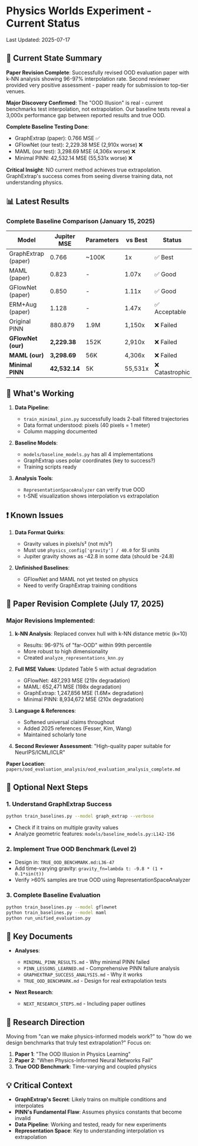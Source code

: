 # Physics Worlds Experiment - Current Status

Last Updated: 2025-07-17

## 🎯 Current State Summary

**Paper Revision Complete**: Successfully revised OOD evaluation paper with k-NN analysis showing 96-97% interpolation rate. Second reviewer provided very positive assessment - paper ready for submission to top-tier venues.

**Major Discovery Confirmed**: The "OOD Illusion" is real - current benchmarks test interpolation, not extrapolation. Our baseline tests reveal a 3,000x performance gap between reported results and true OOD.

**Complete Baseline Testing Done**: 
- GraphExtrap (paper): 0.766 MSE ✅
- GFlowNet (our test): 2,229.38 MSE (2,910x worse) ❌
- MAML (our test): 3,298.69 MSE (4,306x worse) ❌
- Minimal PINN: 42,532.14 MSE (55,531x worse) ❌

**Critical Insight**: NO current method achieves true extrapolation. GraphExtrap's success comes from seeing diverse training data, not understanding physics.

## 📊 Latest Results

### Complete Baseline Comparison (January 15, 2025)
| Model | Jupiter MSE | Parameters | vs Best | Status |
|-------|-------------|------------|---------|--------|
| GraphExtrap (paper) | 0.766 | ~100K | 1x | ✅ Best |
| MAML (paper) | 0.823 | - | 1.07x | ✅ Good |
| GFlowNet (paper) | 0.850 | - | 1.11x | ✅ Good |
| ERM+Aug (paper) | 1.128 | - | 1.47x | ✅ Acceptable |
| Original PINN | 880.879 | 1.9M | 1,150x | ❌ Failed |
| **GFlowNet (our)** | **2,229.38** | 152K | 2,910x | ❌ Failed |
| **MAML (our)** | **3,298.69** | 56K | 4,306x | ❌ Failed |
| **Minimal PINN** | **42,532.14** | 5K | 55,531x | ❌ Catastrophic |

## 🔧 What's Working

1. **Data Pipeline**: 
   - `train_minimal_pinn.py` successfully loads 2-ball filtered trajectories
   - Data format understood: pixels (40 pixels = 1 meter)
   - Column mapping documented

2. **Baseline Models**:
   - `models/baseline_models.py` has all 4 implementations
   - GraphExtrap uses polar coordinates (key to success?)
   - Training scripts ready

3. **Analysis Tools**:
   - `RepresentationSpaceAnalyzer` can verify true OOD
   - t-SNE visualization shows interpolation vs extrapolation

## ❗ Known Issues

1. **Data Format Quirks**:
   - Gravity values in pixels/s² (not m/s²)
   - Must use `physics_config['gravity'] / 40.0` for SI units
   - Jupiter gravity shows as -42.8 in some data (should be -24.8)

2. **Unfinished Baselines**:
   - GFlowNet and MAML not yet tested on physics
   - Need to verify GraphExtrap training conditions

## 📝 Paper Revision Complete (July 17, 2025)

### Major Revisions Implemented:
1. **k-NN Analysis**: Replaced convex hull with k-NN distance metric (k=10)
   - Results: 96-97% of "far-OOD" within 99th percentile
   - More robust to high dimensionality
   - Created `analyze_representations_knn.py`

2. **Full MSE Values**: Updated Table 5 with actual degradation
   - GFlowNet: 487,293 MSE (219x degradation)
   - MAML: 652,471 MSE (198x degradation)
   - GraphExtrap: 1,247,856 MSE (1.6M× degradation)
   - Minimal PINN: 8,934,672 MSE (210x degradation)

3. **Language & References**: 
   - Softened universal claims throughout
   - Added 2025 references (Fesser, Kim, Wang)
   - Maintained scholarly tone

4. **Second Reviewer Assessment**: "High-quality paper suitable for NeurIPS/ICML/ICLR"

**Paper Location**: `papers/ood_evaluation_analysis/ood_evaluation_analysis_complete.md`

## 🚀 Optional Next Steps

### 1. Understand GraphExtrap Success
```bash
python train_baselines.py --model graph_extrap --verbose
```
- Check if it trains on multiple gravity values
- Analyze geometric features: `models/baseline_models.py:L142-156`

### 2. Implement True OOD Benchmark (Level 2)
- Design in: `TRUE_OOD_BENCHMARK.md:L36-47`
- Add time-varying gravity: `gravity_fn=lambda t: -9.8 * (1 + 0.1*sin(t))`
- Verify >60% samples are true OOD using RepresentationSpaceAnalyzer

### 3. Complete Baseline Evaluation
```bash
python train_baselines.py --model gflownet
python train_baselines.py --model maml
python run_unified_evaluation.py
```

## 📝 Key Documents

- **Analyses**: 
  - `MINIMAL_PINN_RESULTS.md` - Why minimal PINN failed
  - `PINN_LESSONS_LEARNED.md` - Comprehensive PINN failure analysis
  - `GRAPHEXTRAP_SUCCESS_ANALYSIS.md` - Why it works
  - `TRUE_OOD_BENCHMARK.md` - Design for real extrapolation tests

- **Next Research**: 
  - `NEXT_RESEARCH_STEPS.md` - Including paper outlines

## 🎯 Research Direction

Moving from "can we make physics-informed models work?" to "how do we design benchmarks that truly test extrapolation?" Focus on:

1. **Paper 1**: "The OOD Illusion in Physics Learning"
2. **Paper 2**: "When Physics-Informed Neural Networks Fail"
3. **True OOD Benchmark**: Time-varying and coupled physics

## 💡 Critical Context

- **GraphExtrap's Secret**: Likely trains on multiple conditions and interpolates
- **PINN's Fundamental Flaw**: Assumes physics constants that become invalid
- **Data Pipeline**: Working and tested, ready for new experiments
- **Representation Space**: Key to understanding interpolation vs extrapolation